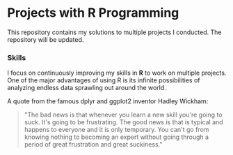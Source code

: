 # Projects with R Programming
This repository contains my solutions to multiple projects I conducted. The repository will be updated.

### Skills
I focus on continuously improving my skills in **R** to work on multiple projects. One of the major advantages of using R is its infinite possibilities of analyzing endless data sprawling out around the world.

A quote from the famous dplyr and ggplot2 inventor Hadley Wickham:
>"The bad news is that whenever you learn a new skill you're going to suck. It's going to be frustrating. The good news is that is typical and happens to everyone and it is only temporary. You can't go from knowing nothing to becoming an expert without going through a period of great frustration and great suckiness."

